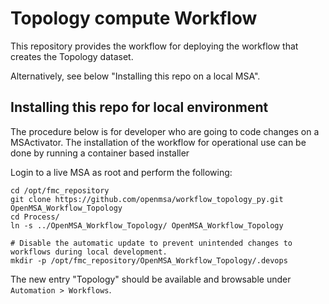 Topology compute Workflow
=========

This repository provides the workflow for deploying the workflow that creates the Topology dataset.

Alternatively, see below "Installing this repo on a local MSA".


Installing this repo for local environment
------------------------------------------

The procedure below is for developer who are going to code changes on a MSActivator. The installation of the workflow for operational use can be done by running a container based installer

Login to a live MSA as root and perform the following:

	cd /opt/fmc_repository
	git clone https://github.com/openmsa/workflow_topology_py.git OpenMSA_Workflow_Topology
	cd Process/
	ln -s ../OpenMSA_Workflow_Topology/ OpenMSA_Workflow_Topology
	
	# Disable the automatic update to prevent unintended changes to workflows during local development.
	mkdir -p /opt/fmc_repository/OpenMSA_Workflow_Topology/.devops 


The new entry "Topology" should be available and browsable under `Automation > Workflows`.
